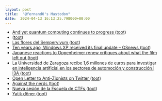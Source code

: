 ```yaml
---
layout: post
title:  "@fernand0's Mastodon"
date:  2024-04-13 16:13:25.798000+00:00
---
```

*  [And yet quantum computing continues to progress ](https://scottaaronson.blog/?p=791) ([toot](https://mastodon.social/@fernand0/112264793672684987))
*  [ ](https://youtu.be/cv-0mmVnxPA) ([toot](https://mastodon.social/@fernand0/112264786406334959))
*  [Las flores del Sempervivum ](https://www.flickr.com/photos/fernand0/53623759537) ([toot](https://mastodon.social/@fernand0/112264608867233153))
*  [Ten years ago, Windows XP received its final update  –  OSnews ](https://www.osnews.com/story/139212/ten-years-ago-windows-xp-received-its-final-update) ([toot](https://mastodon.social/@fernand0/112264422666272623))
*  [Japanese reactions to Oppenheimer renew critiques about what the film left out ](https://www.vox.com/culture/24118314/oppenheimer-japan-premiere-christopher-nolan-hiroshima-nagasak) ([toot](https://mastodon.social/@fernand0/112263716220989645))
*  [La Universidad de Zaragoza recibe 1,6 millones de euros para investigar en inteligencia artificial en los sectores de automoción y construcción \|  I3A   ](https://i3a.unizar.es/es/noticias/la-universidad-de-zaragoza-recibe-16-millones-de-euros-para-investigar-en-inteligencia) ([toot](https://mastodon.social/@fernand0/112263456453379590))
*  [Open Letter to Anti-Zionists on Twitter ](https://scottaaronson.blog/?p=784) ([toot](https://mastodon.social/@fernand0/112263277427461846))
*  [Against the nerds ](https://scottlocklin.wordpress.com/2024/03/28/against-the-nerds) ([toot](https://mastodon.social/@fernand0/112262948295883772))
*  [Nueva sesión de la Escuela de CTFs ](http://www.unizar.es/actualidad/vernoticia_ng.php?id=8211) ([toot](https://mastodon.social/@fernand0/112261278933432658))
*  [Yatik döner ](https://avecesunafoto.wordpress.com/2024/04/12/yatik-doner) ([toot](https://mastodon.social/@fernand0/112261251753585434))

